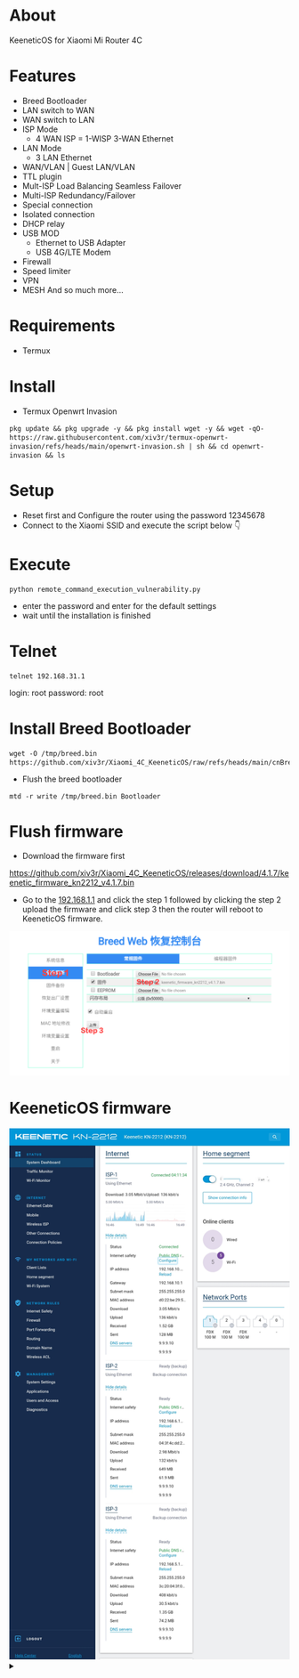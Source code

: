 # About
KeeneticOS for Xiaomi Mi Router 4C

# Features 
- Breed Bootloader
- LAN switch to WAN 
- WAN switch to LAN
- ISP Mode
     - 4 WAN ISP = 1-WISP 3-WAN Ethernet
- LAN Mode
     - 3 LAN Ethernet
- WAN/VLAN | Guest LAN/VLAN
- TTL plugin
- Mult-ISP Load Balancing Seamless Failover
- Multi-ISP Redundancy/Failover
- Special connection
- Isolated connection
- DHCP relay
- USB MOD
     - Ethernet to USB Adapter
     - USB 4G/LTE Modem
- Firewall
- Speed limiter
- VPN
- MESH And so much more...

# Requirements 
- Termux

# Install
- Termux Openwrt Invasion
```
pkg update && pkg upgrade -y && pkg install wget -y && wget -qO- https://raw.githubusercontent.com/xiv3r/termux-openwrt-invasion/refs/heads/main/openwrt-invasion.sh | sh && cd openwrt-invasion && ls
```

# Setup
- Reset first and Configure the router using the password 12345678
- Connect to the Xiaomi SSID and execute the script below 👇 

# Execute 
```
python remote_command_execution_vulnerability.py
```
- enter the password and enter for the default settings
- wait until the installation is finished

# Telnet
```
telnet 192.168.31.1
```
login: root
password: root

# Install Breed Bootloader 
```
wget -O /tmp/breed.bin https://github.com/xiv3r/Xiaomi_4C_KeeneticOS/raw/refs/heads/main/cnBreed.bin
```
- Flush the breed bootloader
```
mtd -r write /tmp/breed.bin Bootloader
```
# Flush firmware
- Download the firmware first 

https://github.com/xiv3r/Xiaomi_4C_KeeneticOS/releases/download/4.1.7/keenetic_firmware_kn2212_v4.1.7.bin

- Go to the [192.168.1.1](http://192.168.1.1) and click the step 1 followed by clicking the step 2 upload the firmware and click step 3 then the router will reboot to KeeneticOS firmware.
<img src="https://github.com/xiv3r/Xiaomi_4C_KeeneticOS/blob/main/breed-bootloader.jpg">


# KeeneticOS firmware 
<img src="https://github.com/xiv3r/Xiaomi_4C_KeeneticOS/blob/main/multi-isp.jpg">

<details><summary></summary>

# Mlti-isp load balancing with seamless failover config 
```
    set net.ipv4.ip_forward 1
    set net.ipv4.tcp_fastopen 3
    set net.ipv4.tcp_mtu_probing 1
    set net.ipv4.conf.all.rp_filter 0
    set net.core.default_qdisc fq_codel
    set net.ipv4.conf.all.secure_redirects 0
    set net.ipv4.conf.all.accept_redirects 0
```
</details>

